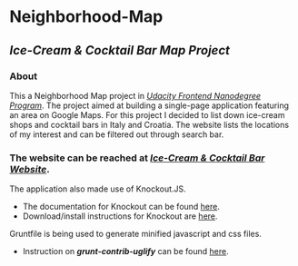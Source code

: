 # Neighborhood-Map


## _Ice-Cream & Cocktail Bar Map Project_


### About


This a Neighborhood Map project in *[Udacity Frontend Nanodegree Program](https://www.udacity.com/course/front-end-web-developer-nanodegree--nd001)*.
The project aimed at building a single-page application featuring an area on Google Maps.
For this project I decided to list down ice-cream shops and cocktail bars in Italy and Croatia. The website lists the locations of my interest and can be filtered out through search bar.


### **The website can be reached at *[Ice-Cream & Cocktail Bar Website](https://snehal1791.github.io/Neighborhood-Map/)*.**


The application also made use of Knockout.JS.
  - The documentation for Knockout can be found [here](http://knockoutjs.com/documentation/introduction.html).
  - Download/install instructions for Knockout are [here](http://knockoutjs.com/downloads/index.html).


Gruntfile is being used to generate minified javascript and css files.
  - Instruction on **_grunt-contrib-uglify_** can be found [here](https://github.com/gruntjs/grunt-contrib-uglify).
